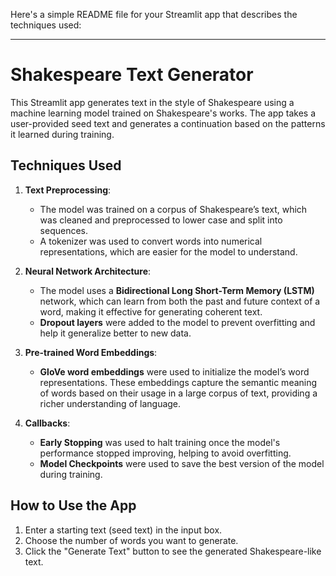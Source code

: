 Here's a simple README file for your Streamlit app that describes the techniques used:

---

# Shakespeare Text Generator

This Streamlit app generates text in the style of Shakespeare using a machine learning model trained on Shakespeare's works. The app takes a user-provided seed text and generates a continuation based on the patterns it learned during training.

## Techniques Used

1. **Text Preprocessing**: 
   - The model was trained on a corpus of Shakespeare’s text, which was cleaned and preprocessed to lower case and split into sequences.
   - A tokenizer was used to convert words into numerical representations, which are easier for the model to understand.

2. **Neural Network Architecture**:
   - The model uses a **Bidirectional Long Short-Term Memory (LSTM)** network, which can learn from both the past and future context of a word, making it effective for generating coherent text.
   - **Dropout layers** were added to the model to prevent overfitting and help it generalize better to new data.

3. **Pre-trained Word Embeddings**:
   - **GloVe word embeddings** were used to initialize the model’s word representations. These embeddings capture the semantic meaning of words based on their usage in a large corpus of text, providing a richer understanding of language.

4. **Callbacks**:
   - **Early Stopping** was used to halt training once the model's performance stopped improving, helping to avoid overfitting.
   - **Model Checkpoints** were used to save the best version of the model during training.

## How to Use the App

1. Enter a starting text (seed text) in the input box.
2. Choose the number of words you want to generate.
3. Click the "Generate Text" button to see the generated Shakespeare-like text.
